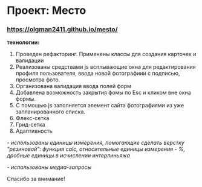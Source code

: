 # Проект: Место

### https://olgman2411.github.io/mesto/

**технологии:**

1. Проведен рефакторинг. Применены классы для создания карточек и валидации
2. Реализованы средствами js всплывающие окна для редактирования профиля пользователя, ввода новой фотографиии с подписью, просмотра фото.
3. Организована валидация ввода полей форм
4. Добавлена возможность закрытия фомы по Esc и кликом вне окна формы.
5. С помощью js заполняется элемент сайта фотографиями из уже запланированного списка.
6. Флекс-сетка
7. Грид-сетка
8. Адаптивность 

  *- использованы единицы измерения,  помогающие сделать верстку "резиновой": функция calc, относительные единицы измерения - %, дробные единицы в исчислении интерлиньяжа*
  
  *- использованы медиа-запросы*
  
  
 
  
Спасибо за внимание!

